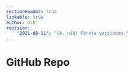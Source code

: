 ```yaml
---
sectionHeader: true
linkable: true
author: nik
revision:
    "2021-08-11": "(A, nik) Första versionen."
...
```

GitHub Repo
=======================

